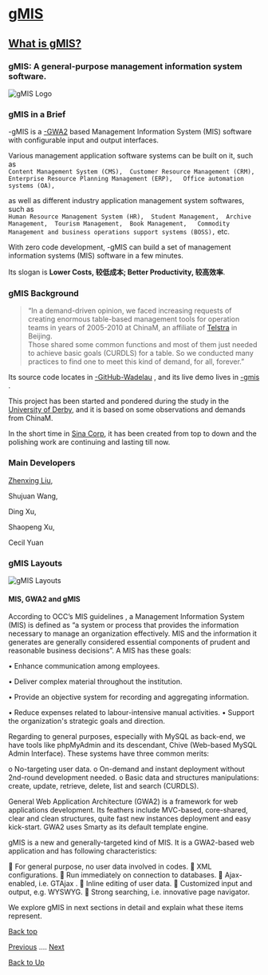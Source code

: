 # [gMIS](/gmis/index)
## [What is gMIS?](/gmis/what-is-gmis)

### gMIS: A general-purpose management information system software.
![gMIS Logo](https://ufqi.com/dev/gmis/gmis-logo-201606.png)

### gMIS in a Brief
-gMIS is a [-GWA2](https://ufqi.com/dev/gwa2/) based Management Information System (MIS) software with configurable input and output interfaces.  

Various management application software systems can be built on it, such as  
``Content Management System (CMS), 
Customer Resource Management (CRM), 
Enterprise Resource Planning Management (ERP),  
Office automation systems (OA), ``

as well as different industry application management system softwares, such as  
``Human Resource Management System (HR), 
Student Management, 
Archive Management, 
Tourism Management, 
Book Management,  
Commodity Management and business operations support systems (BOSS),`` etc.  

With zero code development, -gMIS can build a set of management information systems (MIS) software in a few minutes.

Its slogan is **Lower Costs, 较低成本; Better Productivity, 较高效率**.

### gMIS Background

> “In a demand-driven opinion, we faced increasing requests of creating enormous table-based management tools for operation teams in years of 2005-2010 at ChinaM, an affiliate of [Telstra](http://telstra.com.au) in Beijing.  
> Those shared some common functions and most of them just needed to achieve basic goals (CURDLS) for a table.
> So we conducted many practices to find one to meet this kind of demand, for all, forever.”

Its source code locates in [-GitHub-Wadelau](https://github.com/wadelau/gMIS) , and its live demo lives in [-gmis](https://ufqi.com/dev/gmis/gmis-demo) .  
  
This project has been started and pondered during the study in the [University of Derby](https://www.derby.ac.uk/),  and it is based on some observations and demands from ChinaM. 

In the short time in [Sina Corp](http://weibo.com),  it has been created from top to down and the polishing work are continuing and lasting till now.  

### Main Developers
[Zhenxing Liu](https://github.com/wadelau), 

Shujuan Wang, 

Ding Xu, 

Shaopeng Xu, 

Cecil Yuan

### gMIS Layouts
![gMIS Layouts](https://ufqi.com/dev/gmis/page-relation.201303.v1.png)

####	MIS, GWA2 and gMIS
According to OCC’s MIS guidelines , a Management Information System (MIS) is defined as “a system or process that provides the information necessary to manage an organization effectively. MIS and the information it generates are generally considered essential components of prudent and reasonable business decisions”. A MIS has these goals:

•	Enhance communication among employees.

•	Deliver complex material throughout the institution.

•	Provide an objective system for recording and aggregating information.

•	Reduce expenses related to labour-intensive manual activities.
•	Support the organization's strategic goals and direction.

Regarding to general purposes, especially with MySQL as back-end, we have tools like phpMyAdmin  and its descendant, Chive  (Web-based MySQL Admin Interface). These systems have three common merits:

o	No-targeting user data.
o	On-demand and instant deployment without 2nd-round development needed.
o	Basic data and structures manipulations: create, update, retrieve, delete, list and search (CURDLS).

General Web Application Architecture  (GWA2) is a framework for web applications development. Its feathers include MVC-based, core-shared, clear and clean structures, quite fast new instances deployment and easy kick-start. GWA2 uses Smarty  as its default template engine. 

gMIS is a new and generally-targeted kind of MIS. It is a GWA2-based web application and has following characteristics:

	For general purpose, no user data involved in codes.
	XML configurations.
	Run immediately on connection to databases.
	Ajax-enabled, i.e. GTAjax .
	Inline editing of user data.
	Customized input and output, e.g. WYSWYG.
	Strong searching, i.e. innovative page navigator.  

We explore gMIS in next sections in detail and explain what these items represent.


[Back top](/gmis/what-is-gmis)

[Previous](/gmis/index) .... [Next](./gmis/gmis-pros-cons)

[Back to Up](../index)
<!--stackedit_data:
eyJoaXN0b3J5IjpbLTExNzMzOTIxNzQsLTEzNzI2Mjk5NDMsLT
E4NzE5MjI3MzUsMTEyMjQyNTQ1M119
-->